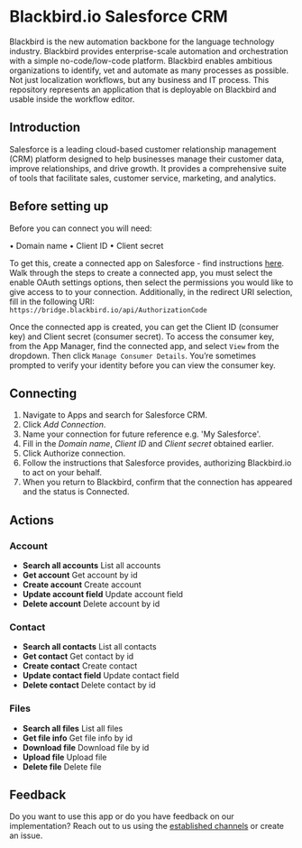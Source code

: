 # Blackbird.io Salesforce CRM

Blackbird is the new automation backbone for the language technology industry. Blackbird provides enterprise-scale automation and orchestration with a simple no-code/low-code platform. Blackbird enables ambitious organizations to identify, vet and automate as many processes as possible. Not just localization workflows, but any business and IT process. This repository represents an application that is deployable on Blackbird and usable inside the workflow editor.

## Introduction

<!-- begin docs -->

Salesforce is a leading cloud-based customer relationship management (CRM) platform designed to help businesses manage their customer data, improve relationships, and drive growth. It provides a comprehensive suite of tools that facilitate sales, customer service, marketing, and analytics.

## Before setting up

Before you can connect you will need:

• Domain name
• Client ID
• Client secret

To get this, create a connected app on Salesforce - find instructions [here](https://help.salesforce.com/s/articleView?id=sf.connected_app_create_api_integration.htm&type=5). Walk through the steps to create a connected app, you must select the enable OAuth settings options, then select the permissions you would like to give access to to your connection. Additionally, in the redirect URI selection, fill in the following URI: `https://bridge.blackbird.io/api/AuthorizationCode`
 
Once the connected app is created, you can get the Client ID (consumer key) and Client secret (consumer secret). To access the consumer key, from the App Manager, find the connected app, and select `View` from the dropdown. Then click `Manage Consumer Details`. You’re sometimes prompted to verify your identity before you can view the consumer key.
 
## Connecting

1. Navigate to Apps and search for Salesforce CRM.
2. Click _Add Connection_.
3. Name your connection for future reference e.g. 'My Salesforce'.
4. Fill in the _Domain name_, _Client ID_ and _Client secret_ obtained earlier.
5. Click Authorize connection.
6. Follow the instructions that Salesforce provides, authorizing Blackbird.io to act on your behalf.
9. When you return to Blackbird, confirm that the connection has appeared and the status is Connected.

## Actions

###  Account
- **Search all accounts** List all accounts
- **Get account** Get account by id
- **Create account** Create account
- **Update account field** Update account field
- **Delete account** Delete account by id

###  Contact
- **Search all contacts** List all contacts
- **Get contact** Get contact by id
- **Create contact** Create contact
- **Update contact field** Update contact field
- **Delete contact** Delete contact by id

###  Files
- **Search all files** List all files
- **Get file info** Get file info by id
- **Download file** Download file by id
- **Upload file** Upload file
- **Delete file** Delete file

## Feedback

Do you want to use this app or do you have feedback on our implementation? Reach out to us using the [established channels](https://www.blackbird.io/) or create an issue.

<!-- end docs -->
